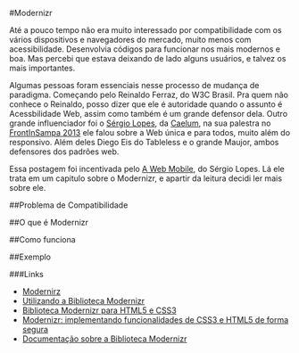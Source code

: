 #Modernizr

Até a pouco tempo não era muito interessado por compatibilidade com os vários dispositivos e navegadores do mercado, muito menos com acessibilidade. Desenvolvia códigos para funcionar nos mais modernos e boa. Mas percebi que estava deixando de lado alguns usuários, e talvez os mais importantes.

Algumas pessoas foram essenciais nesse processo de mudança de paradigma. Começando pelo Reinaldo Ferraz, do W3C Brasil. Pra quem não conhece o Reinaldo, posso dizer que ele é autoridade quando o assunto é Acessbilidade Web, assim como também é um grande defensor dela. Outro grande influenciador foi o [Sérgio Lopes](http://sergiolopes.org/), da [Caelum](http://www.caelum.com.br/), na sua palestra no [FrontInSampa 2013](http://www.fabriciofmsilva.com.br/frontin-sampa-2013/) ele falou sobre a Web única e para todos, muito além do responsivo. Além deles Diego Eis do Tableless e o grande Maujor, ambos defensores dos padrões web.

Essa postagem foi incentivada pelo [A Web Mobile](http://www.casadocodigo.com.br/products/livro-web-mobile), do Sérgio Lopes. Lá ele trata em um capitulo sobre o Modernizr, e apartir da leitura decidi ler mais sobre ele.

##Problema de Compatibilidade

##O que é Modernizr

##Como funciona

##Exemplo

###Links

- [Modernirz](http://modernizr.com/)
- [Utilizando a Biblioteca Modernizr](http://tableless.com.br/utilizando-a-biblioteca-modernizr/)
- [Biblioteca Modernizr para HTML5 e CSS3](http://maujor.com/tutorial/css3-html5-modernizr.php)
- [Modernizr: implementando funcionalidades de CSS3 e HTML5 de forma segura](http://imasters.com.br/artigo/21296/javascript/modernizr-implementando-funcionalidades-de-css3-e-html5-de-forma-segura/)
- [Documentação sobre a Biblioteca Modernizr](http://www.andrebuzzo.com.br/bibliotecaModernizr/)